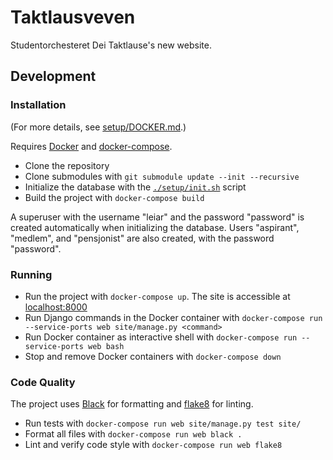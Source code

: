 # Taktlausveven

Studentorchesteret Dei Taktlause's new website.

## Development

### Installation

(For more details, see [setup/DOCKER.md](./setup/DOCKER.md).)

Requires [Docker](https://docs.docker.com/get-docker/) and [docker-compose](https://docs.docker.com/compose/install/).

- Clone the repository
- Clone submodules with `git submodule update --init --recursive`
- Initialize the database with the [`./setup/init.sh`](./setup/init.sh) script
- Build the project with `docker-compose build`

A superuser with the username "leiar" and the password "password" is created automatically when initializing the database. Users "aspirant", "medlem", and "pensjonist" are also created, with the password "password".

### Running

- Run the project with `docker-compose up`. The site is accessible at [localhost:8000](localhost:8000)
- Run Django commands in the Docker container with `docker-compose run --service-ports web site/manage.py <command>`
- Run Docker container as interactive shell with `docker-compose run --service-ports web bash`
- Stop and remove Docker containers with `docker-compose down`

### Code Quality

The project uses [Black](https://black.readthedocs.io/en/stable/) for formatting and [flake8](https://flake8.pycqa.org/en/latest/) for linting.

- Run tests with `docker-compose run web site/manage.py test site/`
- Format all files with `docker-compose run web black .`
- Lint and verify code style with `docker-compose run web flake8`
